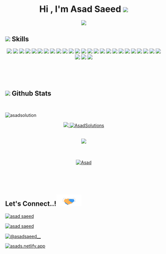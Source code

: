 <h1 align="center"><b>Hi , I'm Asad Saeed </b><img src="https://media.giphy.com/media/hvRJCLFzcasrR4ia7z/giphy.gif" width="35"></h1>

<p align="center">
  <a href="https://github.com/DenverCoder1/readme-typing-svg"><img src="https://readme-typing-svg.herokuapp.com?font=Time+New+Roman&color=cyan&size=25&center=true&vCenter=true&width=600&height=100&lines=Full+Stack+Developer;Cloud+and+DevOps+Specialist"></a>
</p>


## <img src="https://media2.giphy.com/media/QssGEmpkyEOhBCb7e1/giphy.gif?cid=ecf05e47a0n3gi1bfqntqmob8g9aid1oyj2wr3ds3mg700bl&rid=giphy.gif" width ="22"><b> Skills</b>

<p>
<div align="center">
  <img src="https://img.shields.io/badge/-JavaScript-f7df1e?style=for-the-badge&logo=javascript&logoColor=f7df1e&labelColor=282828">
  <img src="https://img.shields.io/badge/-TypeScript-007acc?style=for-the-badge&logo=typescript&logoColor=007acc&labelColor=282828">
  <img src="https://img.shields.io/badge/-Python-3776ab?style=for-the-badge&logo=python&logoColor=3776ab&labelColor=282828">
 
  <img src="https://img.shields.io/badge/-React.js-61dafb?style=for-the-badge&logo=react&logoColor=61dafb&labelColor=282828">
  <img src="https://img.shields.io/badge/-Next.js-000000?style=for-the-badge&logo=next.js&logoColor=000000&labelColor=282828">
  <img src="https://img.shields.io/badge/-React_Native-61dafb?style=for-the-badge&logo=react&logoColor=61dafb&labelColor=282828">
  <img src="https://img.shields.io/badge/-Vue.js-4fc08d?style=for-the-badge&logo=vue.js&logoColor=4fc08d&labelColor=282828">
   
  <img src="https://img.shields.io/badge/-Redux-764abc?style=for-the-badge&logo=redux&logoColor=764abc&labelColor=282828">
  <img src="https://img.shields.io/badge/-Context_API-61dafb?style=for-the-badge&logo=react&logoColor=61dafb&labelColor=282828">
  <img src="https://img.shields.io/badge/-HTML-c58545?style=for-the-badge&logo=html5&logoColor=c58545&labelColor=282828">
  <img src="https://img.shields.io/badge/-CSS-d1a01f?style=for-the-badge&logo=css3&logoColor=d1a01f&labelColor=282828">
  <img src="https://img.shields.io/badge/-TailwindCSS-38b2ac?style=for-the-badge&logo=tailwindcss&logoColor=38b2ac&labelColor=282828">

  <img src="https://img.shields.io/badge/-Node.js-68a063?style=for-the-badge&logo=node.js&logoColor=68a063&labelColor=282828">
  <img src="https://img.shields.io/badge/-Express.js-000000?style=for-the-badge&logo=express&logoColor=ffffff&labelColor=282828">
  <img src="https://img.shields.io/badge/-JWT-000000?style=for-the-badge&logo=jsonwebtokens&logoColor=000000&labelColor=282828">


  <img src="https://img.shields.io/badge/-MongoDB-4db33d?style=for-the-badge&logo=mongodb&logoColor=4db33d&labelColor=282828">
  <img src="https://img.shields.io/badge/-MySQL-4479a1?style=for-the-badge&logo=mysql&logoColor=4479a1&labelColor=282828">
  <img src="https://img.shields.io/badge/-SQLite-003b57?style=for-the-badge&logo=sqlite&logoColor=003b57&labelColor=282828">
  <img src="https://img.shields.io/badge/-Firebase-ffca28?style=for-the-badge&logo=firebase&logoColor=ffca28&labelColor=282828">
  <img src="https://img.shields.io/badge/-AWS_DynamoDB-4053d6?style=for-the-badge&logo=amazondynamodb&logoColor=4053d6&labelColor=282828">


  <img src="https://img.shields.io/badge/-AWS-232f3e?style=for-the-badge&logo=amazonaws&logoColor=232f3e&labelColor=282828">
  <img src="https://img.shields.io/badge/-Azure-0078d4?style=for-the-badge&logo=microsoftazure&logoColor=0078d4&labelColor=282828">
  <img src="https://img.shields.io/badge/-Firebase-ffca28?style=for-the-badge&logo=firebase&logoColor=ffca28&labelColor=282828">


  <img src="https://img.shields.io/badge/-Docker-2496ed?style=for-the-badge&logo=docker&logoColor=2496ed&labelColor=282828">
  <img src="https://img.shields.io/badge/-Kubernetes-326ce5?style=for-the-badge&logo=kubernetes&logoColor=326ce5&labelColor=282828">
  <img src="https://img.shields.io/badge/-CI/CD-6db33f?style=for-the-badge&logo=continuousintegration&logoColor=6db33f&labelColor=282828">
  <img src="https://img.shields.io/badge/-GitHub_Actions-2088ff?style=for-the-badge&logo=githubactions&logoColor=2088ff&labelColor=282828">
  <img src="https://img.shields.io/badge/-AWS_CloudFormation-232f3e?style=for-the-badge&logo=amazonaws&logoColor=232f3e&labelColor=282828">
</div>


</p>


<br>
<br>
<br>


## <img src="https://media.giphy.com/media/iY8CRBdQXODJSCERIr/giphy.gif" width="35"><b> Github Stats </b>
<br>


<div align="center">

<p align="left"> <img src="https://komarev.com/ghpvc/?username=AsadSolutions&label=Profile%20views&color=0e75b6&style=flat" alt="asadsolution" /> </p>

<a href="https://github.com/AsadSolutions/">
  <img src="https://github-readme-stats.vercel.app/api?username=AsadSolutions&include_all_commits=true&count_private=true&show_icons=true&line_height=20&title_color=7A7ADB&icon_color=2234AE&text_color=D3D3D3&bg_color=0,000000,130F40" width="450"/>
  <img src="https://github-readme-stats.vercel.app/api/top-langs?username=AsadSolutions&show_icons=true&locale=en&layout=compact&line_height=20&title_color=7A7ADB&icon_color=2234AE&text_color=D3D3D3&bg_color=0,000000,130F40" width="375"  alt="AsadSolutions"/>
  <br>
  <br>
  <br>

  <img src="https://next.ossinsight.io/widgets/official/compose-activity-trends/thumbnail.png?repo_id=41986369&image_size=auto" />

   <br>
  <br>
  <br>
<p><img align="center" src="https://github-readme-streak-stats.herokuapp.com/?user=AsadSolutions&" alt="Asad" /></p>
  

</a>
</div>


<br>
<br>
<br>












## <b> Let's Connect..!</b><img src="https://github.com/0xAbdulKhalid/0xAbdulKhalid/raw/main/assets/mdImages/handshake.gif" width ="80">


<a href="https://www.linkedin.com/in/asad-saeed060/" target="_blank"><img align="center" src="https://cdn0.iconfinder.com/data/icons/social-media-2474/128/linkedin_linked_interface_media_social_network-1024.png" alt="asad saeed" height="30" width="30" /></a>

<a href="https://stackoverflow.com/users/23017094/asad-saeed" target="_blank"><img align="center" src="https://cdn0.iconfinder.com/data/icons/social-media-and-logos-11/32/logo_stackoverflow_Stack_overflow-1024.png" alt="asad saeed" height="30" width="30" /></a>

<a href="https://www.instagram.com/asadsaeed__" target="_blank"><img align="center" src="https://cdn2.iconfinder.com/data/icons/social-icons-33/128/Instagram-1024.png" alt="@asadsaeed__" height="30" width="30" /></a>


<p align="left"> <a href="https://asads.netlify.app/" target="blank">
<img src="https://img.shields.io/badge/click_to_check_my-Portfolio-blue" alt="asads.netlify.app" /></a> </p>



